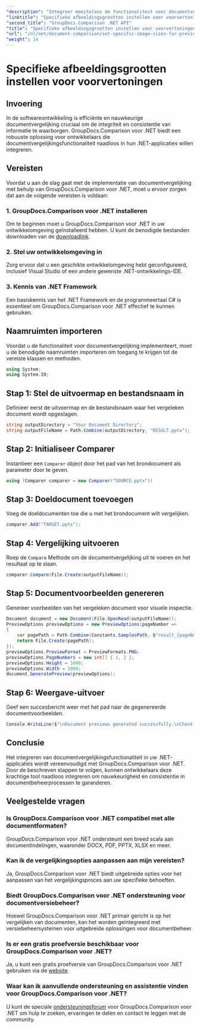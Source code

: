 ```yaml
---
"description": "Integreer moeiteloos de functionaliteit voor documentvergelijking in uw .NET-toepassingen met GroupDocs.Comparison voor .NET."
"linktitle": "Specifieke afbeeldingsgrootten instellen voor voorvertoningen"
"second_title": "GroupDocs.Comparison .NET API"
"title": "Specifieke afbeeldingsgrootten instellen voor voorvertoningen"
"url": "/nl/net/document-comparison/set-specific-image-sizes-for-previews/"
"weight": 14
---
```


# Specifieke afbeeldingsgrootten instellen voor voorvertoningen

## Invoering
In de softwareontwikkeling is efficiënte en nauwkeurige documentvergelijking cruciaal om de integriteit en consistentie van informatie te waarborgen. GroupDocs.Comparison voor .NET biedt een robuuste oplossing voor ontwikkelaars die documentvergelijkingsfunctionaliteit naadloos in hun .NET-applicaties willen integreren.
## Vereisten
Voordat u aan de slag gaat met de implementatie van documentvergelijking met behulp van GroupDocs.Comparison voor .NET, moet u ervoor zorgen dat aan de volgende vereisten is voldaan:
### 1. GroupDocs.Comparison voor .NET installeren
Om te beginnen moet u GroupDocs.Comparison voor .NET in uw ontwikkelomgeving geïnstalleerd hebben. U kunt de benodigde bestanden downloaden van de [downloadlink](https://releases.groupdocs.com/comparison/net/).
### 2. Stel uw ontwikkelomgeving in
Zorg ervoor dat u een geschikte ontwikkelomgeving hebt geconfigureerd, inclusief Visual Studio of een andere gewenste .NET-ontwikkelings-IDE.
### 3. Kennis van .NET Framework
Een basiskennis van het .NET Framework en de programmeertaal C# is essentieel om GroupDocs.Comparison voor .NET effectief te kunnen gebruiken.

## Naamruimten importeren
Voordat u de functionaliteit voor documentvergelijking implementeert, moet u de benodigde naamruimten importeren om toegang te krijgen tot de vereiste klassen en methoden.
```csharp
using System;
using System.IO;
```
## Stap 1: Stel de uitvoermap en bestandsnaam in
Definieer eerst de uitvoermap en de bestandsnaam waar het vergeleken document wordt opgeslagen.
```csharp
string outputDirectory = "Your Document Directory";
string outputFileName = Path.Combine(outputDirectory, "RESULT.pptx");
```
## Stap 2: Initialiseer Comparer
Instantieer een `Comparer` object door het pad van het brondocument als parameter door te geven.
```csharp
using (Comparer comparer = new Comparer("SOURCE.pptx"))
```
## Stap 3: Doeldocument toevoegen
Voeg de doeldocumenten toe die u met het brondocument wilt vergelijken.
```csharp
comparer.Add("TARGET.pptx");
```
## Stap 4: Vergelijking uitvoeren
Roep de `Compare` Methode om de documentvergelijking uit te voeren en het resultaat op te slaan.
```csharp
comparer.Compare(File.Create(outputFileName));
```
## Stap 5: Documentvoorbeelden genereren
Genereer voorbeelden van het vergeleken document voor visuele inspectie.
```csharp
Document document = new Document(File.OpenRead(outputFileName));
PreviewOptions previewOptions = new PreviewOptions(pageNumber =>
{
    var pagePath = Path.Combine(Constants.SamplesPath, $"result_{pageNumber}.png");
    return File.Create(pagePath);
});
previewOptions.PreviewFormat = PreviewFormats.PNG;
previewOptions.PageNumbers = new int[] { 1, 2 };
previewOptions.Height = 1000;
previewOptions.Width = 1000;
document.GeneratePreview(previewOptions);
```
## Stap 6: Weergave-uitvoer
Geef een succesbericht weer met het pad naar de gegenereerde documentvoorbeelden.
```csharp
Console.WriteLine($"\nDocument previews generated successfully.\nCheck output in {outputDirectory}.");
```

## Conclusie
Het integreren van documentvergelijkingsfunctionaliteit in uw .NET-applicaties wordt vereenvoudigd met GroupDocs.Comparison voor .NET. Door de beschreven stappen te volgen, kunnen ontwikkelaars deze krachtige tool naadloos integreren om nauwkeurigheid en consistentie in documentbeheerprocessen te garanderen.
## Veelgestelde vragen
### Is GroupDocs.Comparison voor .NET compatibel met alle documentformaten?
GroupDocs.Comparison voor .NET ondersteunt een breed scala aan documentindelingen, waaronder DOCX, PDF, PPTX, XLSX en meer.
### Kan ik de vergelijkingsopties aanpassen aan mijn vereisten?
Ja, GroupDocs.Comparison voor .NET biedt uitgebreide opties voor het aanpassen van het vergelijkingsproces aan uw specifieke behoeften.
### Biedt GroupDocs.Comparison voor .NET ondersteuning voor documentversiebeheer?
Hoewel GroupDocs.Comparison voor .NET primair gericht is op het vergelijken van documenten, kan het worden geïntegreerd met versiebeheersystemen voor uitgebreide oplossingen voor documentbeheer.
### Is er een gratis proefversie beschikbaar voor GroupDocs.Comparison voor .NET?
Ja, u kunt een gratis proefversie van GroupDocs.Comparison voor .NET gebruiken via de [website](https://releases.groupdocs.com/).
### Waar kan ik aanvullende ondersteuning en assistentie vinden voor GroupDocs.Comparison voor .NET?
U kunt de speciale [ondersteuningsforum](https://forum.groupdocs.com/c/comparison/12) voor GroupDocs.Comparison voor .NET om hulp te zoeken, ervaringen te delen en contact te leggen met de community.